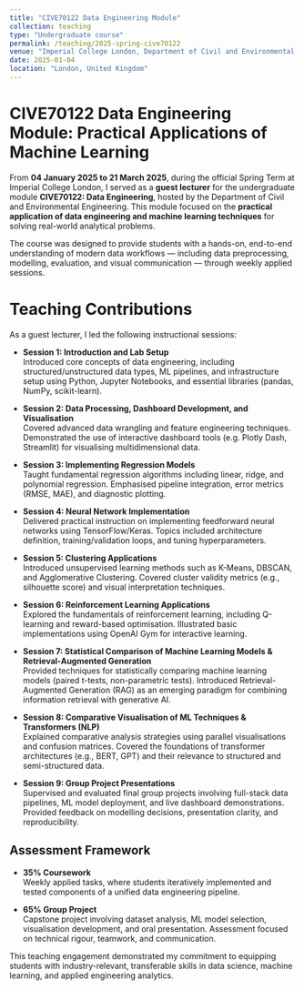 ```yaml
---
title: "CIVE70122 Data Engineering Module"
collection: teaching
type: "Undergraduate course"
permalink: /teaching/2025-spring-cive70122
venue: "Imperial College London, Department of Civil and Environmental Engineering"
date: 2025-01-04
location: "London, United Kingdom"
---
```


CIVE70122 Data Engineering Module: Practical Applications of Machine Learning  
==============================================================================

From **04 January 2025 to 21 March 2025**, during the official Spring Term at Imperial College London, I served as a **guest lecturer** for the undergraduate module **CIVE70122: Data Engineering**, hosted by the Department of Civil and Environmental Engineering. This module focused on the **practical application of data engineering and machine learning techniques** for solving real-world analytical problems.

The course was designed to provide students with a hands-on, end-to-end understanding of modern data workflows — including data preprocessing, modelling, evaluation, and visual communication — through weekly applied sessions.

Teaching Contributions  
=======================

As a guest lecturer, I led the following instructional sessions:

- **Session 1: Introduction and Lab Setup**  
  Introduced core concepts of data engineering, including structured/unstructured data types, ML pipelines, and infrastructure setup using Python, Jupyter Notebooks, and essential libraries (pandas, NumPy, scikit-learn).

- **Session 2: Data Processing, Dashboard Development, and Visualisation**  
  Covered advanced data wrangling and feature engineering techniques. Demonstrated the use of interactive dashboard tools (e.g. Plotly Dash, Streamlit) for visualising multidimensional data.

- **Session 3: Implementing Regression Models**  
  Taught fundamental regression algorithms including linear, ridge, and polynomial regression. Emphasised pipeline integration, error metrics (RMSE, MAE), and diagnostic plotting.

- **Session 4: Neural Network Implementation**  
  Delivered practical instruction on implementing feedforward neural networks using TensorFlow/Keras. Topics included architecture definition, training/validation loops, and tuning hyperparameters.

- **Session 5: Clustering Applications**  
  Introduced unsupervised learning methods such as K-Means, DBSCAN, and Agglomerative Clustering. Covered cluster validity metrics (e.g., silhouette score) and visual interpretation techniques.

- **Session 6: Reinforcement Learning Applications**  
  Explored the fundamentals of reinforcement learning, including Q-learning and reward-based optimisation. Illustrated basic implementations using OpenAI Gym for interactive learning.

- **Session 7: Statistical Comparison of Machine Learning Models & Retrieval-Augmented Generation**  
  Provided techniques for statistically comparing machine learning models (paired t-tests, non-parametric tests). Introduced Retrieval-Augmented Generation (RAG) as an emerging paradigm for combining information retrieval with generative AI.

- **Session 8: Comparative Visualisation of ML Techniques & Transformers (NLP)**  
  Explained comparative analysis strategies using parallel visualisations and confusion matrices. Covered the foundations of transformer architectures (e.g., BERT, GPT) and their relevance to structured and semi-structured data.

- **Session 9: Group Project Presentations**  
  Supervised and evaluated final group projects involving full-stack data pipelines, ML model deployment, and live dashboard demonstrations. Provided feedback on modelling decisions, presentation clarity, and reproducibility.

Assessment Framework  
---------------------

- **35% Coursework**  
  Weekly applied tasks, where students iteratively implemented and tested components of a unified data engineering pipeline.

- **65% Group Project**  
  Capstone project involving dataset analysis, ML model selection, visualisation development, and oral presentation. Assessment focused on technical rigour, teamwork, and communication.

This teaching engagement demonstrated my commitment to equipping students with industry-relevant, transferable skills in data science, machine learning, and applied engineering analytics.
